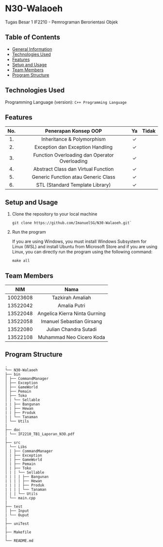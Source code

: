 # N30-Walaoeh

Tugas Besar 1 IF2210 - Pemrograman Berorientasi Objek

## Table of Contents

- [General Information](#general-information)
- [Technologies Used](#technologies-used)
- [Features](#features)
- [Setup and Usage](#setup-and-usage)
- [Team Members](#team-members)
- [Program Structure](#program-structure)

## Technologies Used

Programming Language (version): `C++ Programming Language`

## Features

| **No.** |           **Penerapan Konsep OOP**            | **Ya** | **Tidak** |
| :-----: | :-------------------------------------------: | :----: | --------- |
|   1.    |          Inheritance & Polymorphism           |   ✓    |           |
|   2.    |       Exception dan Exception Handling        |   ✓    |           |
|   3.    | Function Overloading dan Operator Overloading |   ✓    |           |
|   4.    |      Abstract Class dan Virtual Function      |   ✓    |           |
|   5.    |      Generic Function atau Generic Class      |   ✓    |           |
|   6.    |        STL (Standard Template Library)        |   ✓    |           |

## Setup and Usage

1. Clone the repository to your local machine

   ```
   git clone https://github.com/ImanuelSG/N30-Walaoeh.git`
   ```

2. Run the program

   If you are using Windows, you must install Windows Subsystem for Linux (WSL) and install Ubuntu from Microsoft Store and if you are using Linux, you can directly run the program using the following command:

   ```
   make all
   ```

## Team Members

| **NIM**  |           **Nama**            |
| :------: | :---------------------------: |
| 10023608 |       Tazkirah Amaliah        |
| 13522042 |         Amalia Putri          |
| 13522048 | Angelica Kierra Ninta Gurning |
| 13522058 |   Imanuel Sebastian Girsang   |
| 13522080 |     Julian Chandra Sutadi     |
| 13522108 |   Muhammad Neo Cicero Koda    |

## Program Structure

```
.
└── N30-Walaoeh
├── bin
│ ├── CommandManager
│ ├── Exception
│ ├── GameWorld
│ ├── Pemain
│ ├── Toko
│ | └── Sellable
| | ├── Bangunan
| | ├── Hewan
| | ├── Produk
| | └── Tanaman
│ └── Utils
|
├── doc
│ └── IF2210_TB1_Laporan_N3O.pdf
|
├── src
│ └── Libs
│ | ├── CommandManager
│ | ├── Exception
│ | ├── GameWorld
│ | ├── Pemain
│ | ├── Toko
│ | | └── Sellable
| | | | ├── Bangunan
| | | | ├── Hewan
| | | | ├── Produk
| | | | └── Tanaman
│ | | └── Utils
│ └── main.cpp
|
├── test
│ ├── Input
| └── Ouput
|
├── uniTest
|
├── Makefile
|
└── README.md

```

